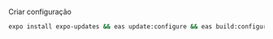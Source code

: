 Criar configuração


```bash
expo install expo-updates && eas update:configure && eas build:configure
```